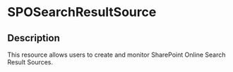 # SPOSearchResultSource

## Description

This resource allows users to create and monitor SharePoint Online Search
Result Sources.
